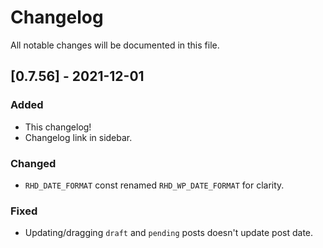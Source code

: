 # Changelog

All notable changes will be documented in this file.

## [0.7.56] - 2021-12-01

### Added
- This changelog!
- Changelog link in sidebar.

### Changed
- `RHD_DATE_FORMAT` const renamed `RHD_WP_DATE_FORMAT` for clarity.

### Fixed
- Updating/dragging `draft` and `pending` posts doesn't update post date.
